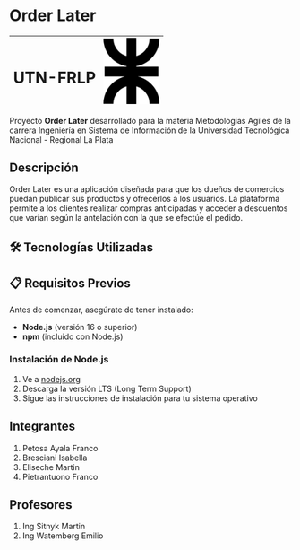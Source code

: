 # Order Later

| <h1>UTN-FRLP</h1> | <img src="./logo.png" alt="Logo del Proyecto" width="100"> |
|-------------------|----------------------------------|

Proyecto **Order Later** desarrollado para la materia Metodologías Agiles de la carrera Ingeniería en Sistema de Información de la Universidad Tecnológica Nacional - Regional La Plata

## Descripción
Order Later es una aplicación diseñada para que los dueños de comercios puedan publicar sus productos y ofrecerlos a los usuarios. La plataforma permite a los clientes realizar compras anticipadas y acceder a descuentos que varían según la antelación con la que se efectúe el pedido.

## 🛠️ Tecnologías Utilizadas

## 📋 Requisitos Previos

Antes de comenzar, asegúrate de tener instalado:

- **Node.js** (versión 16 o superior)
- **npm** (incluido con Node.js)

### Instalación de Node.js

1. Ve a [nodejs.org](https://nodejs.org/)
2. Descarga la versión LTS (Long Term Support)
3. Sigue las instrucciones de instalación para tu sistema operativo

## Integrantes
1. Petosa Ayala Franco
2. Bresciani Isabella
3. Eliseche Martin
4. Pietrantuono Franco

## Profesores
1. Ing Sitnyk Martin
2. Ing Watemberg Emilio

